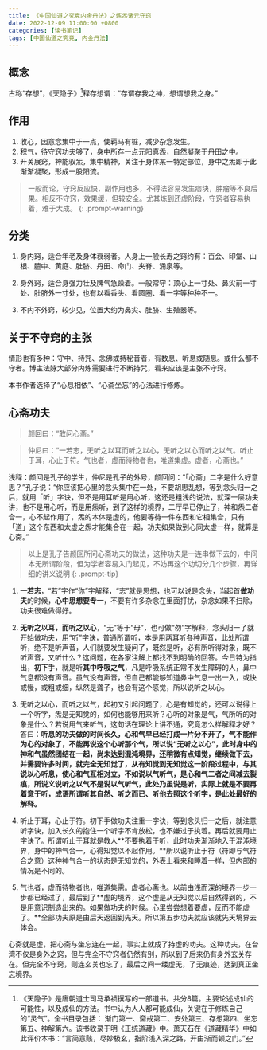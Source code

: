 ```yaml
---
title: 《中国仙道之究竟内金丹法》之炼炁诸元守窍
date: 2022-12-09 11:00:00 +0800
categories: [读书笔记]
tags: [中国仙道之究竟, 内金丹法]
---
```


## 概念

古称“存想”，《天隐子》[^tyz]释存想谓：“存谓存我之神，想谓想我之身。”

## 作用

1. 收心，因意念集中于一点，使羁马有桩，减少杂念发生。
2. 积气，待守窍功夫够了，身中所存一点元阳真炁，自然凝聚于丹田之中。
3. 开关展窍，神能驭炁，集中精神，关注于身体某一特定部位，身中之炁即于此渐渐凝聚，形成一股阳流。

> 一般而论，守窍反应快，副作用也多，不得法容易发生痞块，肿瘤等不良后果。相反不守窍，效果缓，但较安全。尤其炼到还虚阶段，守窍者容易执着，难于大成。
{: .prompt-warning}

## 分类

1. 身内窍，适合年老及身体衰弱者。人身上一般长寿之窍约有：百会、印堂、山根、膻中、黄庭、肚脐、丹田、命门、夹脊、涌泉等。

2. 身外窍，适合身强力壮及脾气急躁着。一般常守：顶心上一寸处、鼻尖前一寸处、肚脐外一寸处，也有以看香头、看圆圈、看一字等种种不一。

3. 不内不外窍，较少见，位置大约为鼻尖、肚脐、生殖器等。

## 关于不守窍的主张

情形也有多种：守中、持咒、念佛或持秘音者，有数息、听息或随息。或什么都不守者。博主法脉大部分内炼需要进行不断持咒，看来应该是主张不守窍。

本书作者选择了“心息相依”、“心斋坐忘”的心法进行修炼。

## 心斋功夫

> 颜回曰：“敢问心斋。”

> 仲尼曰：“一若志，无听之以耳而听之以心，无听之以心而听之以气。听止于耳，心止于符。气也者，虚而待物者也，唯道集虚。虚者，心斋也。”

浅释：颜回是孔子的学生，仲尼是孔子的外号，颜回问：“「心斋」二字是什么好意思？”孔子说：“你应该把心里的念头集中在一处，不要胡思乱想，等到念头归一之后，就用「听」字诀，但不是用耳听是用心听，这还是粗浅的说法，就深一层功夫讲，也不是用心听，而是用炁听，到了这样的境界，二厅早已停止了，神和炁二者合一，心不起作用了，炁的本体是虚的，他要等待一件东西和它相集合，只有「道」这个东西和太虚之炁才能集合在一起，功夫如果做到心同太虚一样，就算是心斋。”

> 以上是孔子告颜回所问心斋功夫的做法，这种功夫是一连串做下去的，中间本无所谓阶段，但为学者容易入门起见，不妨再这个功切分几个步骤，再详细的讲义说明
{: .prompt-tip}

1. **一若志**，“若”字作“你”字解释，“志”就是思想，也可以说是念头，当起首**做功夫**的时候，**心中思想要专一**，不要有许多杂念在里面打扰，杂念如果不扫除，功夫很难做得好。

2. **无听之以耳，而听之以心**，“无”等于“毋”，也可做“勿”字解释，念头归一了就开始做功夫，用“听”字诀，普通所谓听，本是用两耳听各种声音，此处所谓听，绝不是听声音，人们就要发生疑问了，既然是听，必有所听得对象，既不听声音，又听什么？这问题，在各家注解上都找不到明确的回答。今日特为指出，**初下手**，就是听**其中呼吸之气**，凡是呼吸系统正常不发生障碍的人，鼻中气息都没有声音。虽气没有声音，但自己都能够知道鼻中气息一出一入，或快或慢，或粗或细，纵然是聋子，也会有这个感觉，所以说听之以心。

3. 无听之以心，而听之以气，起初又引起问题了，心是有知觉的，还可以说得上一个听字，炁是无知觉的，如何也能够用来听？心听的对象是气，气所听的对象是什么？若说用气来听气，这句话在理论上讲不通，究竟怎么样解释才好？答曰：**听息的功夫做的时间长久，心和气早已经打成一片分不开了，气不能作为心的对象了，不能再说这个心听那个气，所以说“无听之以心”，此时身中的神和气虽然团结在一起，尚未达到混沌境界，还稍微有点知觉，继续做下去，并需要许多时间，就完全无知觉了，从有知觉到无知觉这一阶段过程中，与其说以心听息，使心和气互相对立，不如说以气听气，是心和气二者之间减去裂痕，所说义说听之以气不是说以气听气，此处乃虽说是听，实际上就是不要再着意于听，成语所谓听其自然、听之而已、听他去照这个听字，是此处最好的解释。**

4. 听止于耳，心止于符。初下手做功夫注重一字诀，等到念头归一之后，就注意听字诀，加入长久的抱住一个听字不肯放松，也不嫌过于执着。再后就要用止字诀了。所谓听止于耳就是教人**不要执着于听，此时功夫渐渐地入于混沌境界，身中的神气合一，心得知觉以不起作用。**所以说听止于符（符即与气符合之意）这种神气合一的状态是无知觉的，外表上看来和睡着一样，但内部的情况是不同的。

5. 气也者，虚而待物者也，唯道集需。虚者心斋也。以前由浅而深的境界一步一步都已经过了，最后到了**虚的境界，这个虚是从无知觉以后自然得到的，不是用意识制造出来的。如果做功夫的时候。心里尝尝想着要虚，反而不能虚了。**全部功夫原是由后天返回到先天。所以第五步功夫就应该就先天境界去体会。

心斋就是虚，把心斋与坐忘连在一起，事实上就成了持虚的功夫。这种功夫，在台湾不仅是身外之窍，但与完全不守窍者仍然有别，所以到了后来仍有身外玄关存在。但完全不守窍，则连玄关也忘了，最后之间一缕虚无，了无痕迹，达到真正坐忘境界。

[^tyz]: 《天隐子》是唐朝道士司马承祯撰写的一部道书。共分8篇。主要论述成仙的可能性，以及成仙的方法。书中认为人人都可能成仙，关键在于修炼自己的“灵气”。全书目录包括： 渐门第一、斋戒第二、安处第三、存想第四、坐忘第五、神解第六。该书收录于明《正统道藏》中。萧天石在《道藏精华》中如此评价本书：“言简意赅，尽妙极玄，指阶浅入深之路，开由渐而顿之门。”